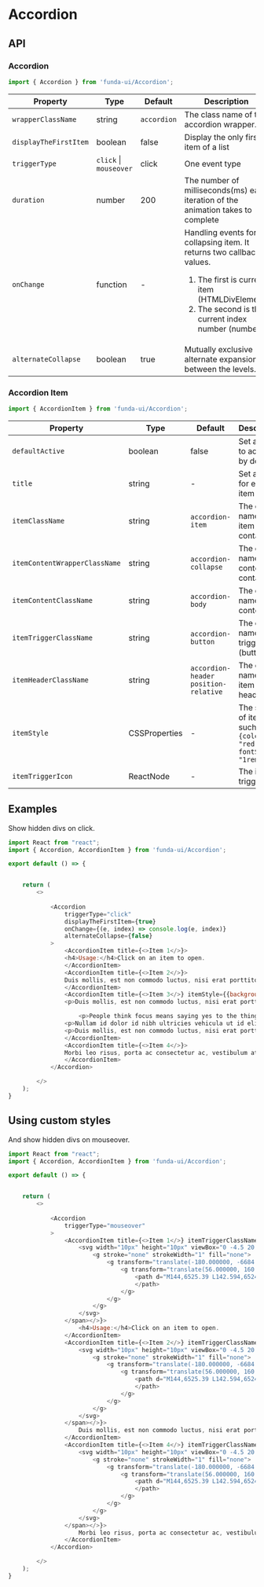 # Accordion


## API

### Accordion
```js
import { Accordion } from 'funda-ui/Accordion';
```
| Property | Type | Default | Description |
| --- | --- | --- | --- |
| `wrapperClassName` | string | `accordion` | The class name of the accordion wrapper. |
| `displayTheFirstItem` | boolean | false | Display the only first item of a list |
| `triggerType` | `click` \| `mouseover`  | click | One event type |
| `duration` | number | 200 | The number of milliseconds(ms) each iteration of the animation takes to complete |
| `onChange` | function  | - | Handling events for collapsing item. It returns two callback values. <br /> <ol><li>The first is current item (HTMLDivElement)</li><li>The second is the current index number (number)</li></ol> |
| `alternateCollapse` | boolean | true | Mutually exclusive alternate expansion between the levels. |


### Accordion Item
```js
import { AccordionItem } from 'funda-ui/Accordion';
```
| Property | Type | Default | Description |
| --- | --- | --- | --- |
| `defaultActive` | boolean | false | Set an item to activate by default |
| `title` | string | - | Set a title for each item |
| `itemClassName` | string | `accordion-item` | The class name of item container. |
| `itemContentWrapperClassName` | string | `accordion-collapse` | The class name of the content container. |
| `itemContentClassName` | string | `accordion-body` | The class name of the content. |
| `itemTriggerClassName` | string | `accordion-button` | The class name of the trigger (button). |
| `itemHeaderClassName` | string | `accordion-header position-relative` | The class name of the item header. |
| `itemStyle` | CSSProperties | - | The styles of item. such as `{color: "red", fontSize: "1rem"}` |
| `itemTriggerIcon` | ReactNode | - | The icon of trigger. |


## Examples

Show hidden divs on click.

```js
import React from "react";
import { Accordion, AccordionItem } from 'funda-ui/Accordion';

export default () => {


    return (
        <>
           
            <Accordion 
                triggerType="click" 
                displayTheFirstItem={true} 
                onChange={(e, index) => console.log(e, index)} 
                alternateCollapse={false}
            >
                <AccordionItem title={<>Item 1</>}>
                <h4>Usage:</h4>Click on an item to open.
                </AccordionItem>
                <AccordionItem title={<>Item 2</>}>
                Duis mollis, est non commodo luctus, nisi erat porttitor ligula, eget lacinia odio sem nec elit. Cras mattis consectetur purus sit amet fermentum. Morbi leo risus, porta ac consectetur ac, vestibulum at eros. Praesent commodo cursus magna, vel scelerisque nisl consectetur et.
                </AccordionItem>
                <AccordionItem title={<>Item 3</>} itemStyle={{background: '#eee'}}>
                <p>Duis mollis, est non commodo luctus, nisi erat porttitor ligula, eget lacinia odio sem nec elit. Cras mattis consectetur purus sit amet fermentum. Morbi leo risus, porta ac consectetur ac.</p>

                    <p>People think focus means saying yes to the thing you&#8217;ve got to focus on. But that&#8217;s not what it means at all. It means saying no to the hundred other good ideas that there are. You have to pick carefully. I&#8217;m actually as proud of the things we haven&#8217;t done as the things I have done. Innovation is saying no to 1,000 things. <cite>Steve Jobs &#8211; Apple Worldwide Developers&#8217; Conference, 1997</cite></p>
                <p>Nullam id dolor id nibh ultricies vehicula ut id elit. Curabitur blandit tempus porttitor. Integer posuere erat a ante venenatis dapibus posuere velit aliquet. Cras justo odio, dapibus ac facilisis in, egestas eget quam. Vestibulum id ligula porta felis euismod semper. Donec id elit non mi porta gravida at eget metus. Vestibulum id ligula porta felis euismod semper.</p>
                <p>Duis mollis, est non commodo luctus, nisi erat porttitor ligula, eget lacinia odio sem nec elit. Cras mattis consectetur purus sit amet fermentum. Morbi leo risus, porta ac consectetur ac.</p>
                </AccordionItem>
                <AccordionItem title={<>Item 4</>}>
                Morbi leo risus, porta ac consectetur ac, vestibulum at eros. Praesent commodo cursus magna, vel scelerisque nisl consectetur et.
                </AccordionItem>
            </Accordion>

        </>
    );
}
```


## Using custom styles

And show hidden divs on mouseover.

```js
import React from "react";
import { Accordion, AccordionItem } from 'funda-ui/Accordion';

export default () => {


    return (
        <>
           
            <Accordion 
                triggerType="mouseover"
            >
                <AccordionItem title={<>Item 1</>} itemTriggerClassName="btn btn-primary w-100 px-3 py-1" itemTriggerIcon={<><span className="d-block position-absolute top-0 end-0 me-3 z-1">
                    <svg width="10px" height="10px" viewBox="0 -4.5 20 20">
                        <g stroke="none" strokeWidth="1" fill="none">
                            <g transform="translate(-180.000000, -6684.000000)" className="arrow-fill-g" fill="#a5a5a5">
                                <g transform="translate(56.000000, 160.000000)">
                                    <path d="M144,6525.39 L142.594,6524 L133.987,6532.261 L133.069,6531.38 L133.074,6531.385 L125.427,6524.045 L124,6525.414 C126.113,6527.443 132.014,6533.107 133.987,6535 C135.453,6533.594 134.024,6534.965 144,6525.39">
                                    </path>
                                </g>
                            </g>
                        </g>
                    </svg>
                </span></>}>
                    <h4>Usage:</h4>Click on an item to open.
                </AccordionItem>
                <AccordionItem title={<>Item 2</>} itemTriggerClassName="btn btn-primary w-100 px-3 py-1" itemTriggerIcon={<><span className="d-block position-absolute top-0 end-0 me-3 z-1">
                    <svg width="10px" height="10px" viewBox="0 -4.5 20 20">
                        <g stroke="none" strokeWidth="1" fill="none">
                            <g transform="translate(-180.000000, -6684.000000)" className="arrow-fill-g" fill="#a5a5a5">
                                <g transform="translate(56.000000, 160.000000)">
                                    <path d="M144,6525.39 L142.594,6524 L133.987,6532.261 L133.069,6531.38 L133.074,6531.385 L125.427,6524.045 L124,6525.414 C126.113,6527.443 132.014,6533.107 133.987,6535 C135.453,6533.594 134.024,6534.965 144,6525.39">
                                    </path>
                                </g>
                            </g>
                        </g>
                    </svg>
                </span></>}>
                    Duis mollis, est non commodo luctus, nisi erat porttitor ligula, eget lacinia odio sem nec elit. Cras mattis consectetur purus sit amet fermentum. Morbi leo risus, porta ac consectetur ac, vestibulum at eros. Praesent commodo cursus magna, vel scelerisque nisl consectetur et.
                </AccordionItem>
                <AccordionItem title={<>Item 4</>} itemTriggerClassName="btn btn-primary w-100 px-3 py-1" itemTriggerIcon={<><span className="d-block position-absolute top-0 end-0 me-3 z-1">
                    <svg width="10px" height="10px" viewBox="0 -4.5 20 20">
                        <g stroke="none" strokeWidth="1" fill="none">
                            <g transform="translate(-180.000000, -6684.000000)" className="arrow-fill-g" fill="#a5a5a5">
                                <g transform="translate(56.000000, 160.000000)">
                                    <path d="M144,6525.39 L142.594,6524 L133.987,6532.261 L133.069,6531.38 L133.074,6531.385 L125.427,6524.045 L124,6525.414 C126.113,6527.443 132.014,6533.107 133.987,6535 C135.453,6533.594 134.024,6534.965 144,6525.39">
                                    </path>
                                </g>
                            </g>
                        </g>
                    </svg>
                </span></>}>
                    Morbi leo risus, porta ac consectetur ac, vestibulum at eros. Praesent commodo cursus magna, vel scelerisque nisl consectetur et.
                </AccordionItem>
            </Accordion>

        </>
    );
}
```